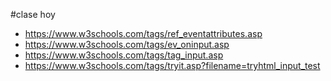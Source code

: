 #clase hoy 
* https://www.w3schools.com/tags/ref_eventattributes.asp
* https://www.w3schools.com/tags/ev_oninput.asp
* https://www.w3schools.com/tags/tag_input.asp
* https://www.w3schools.com/tags/tryit.asp?filename=tryhtml_input_test
